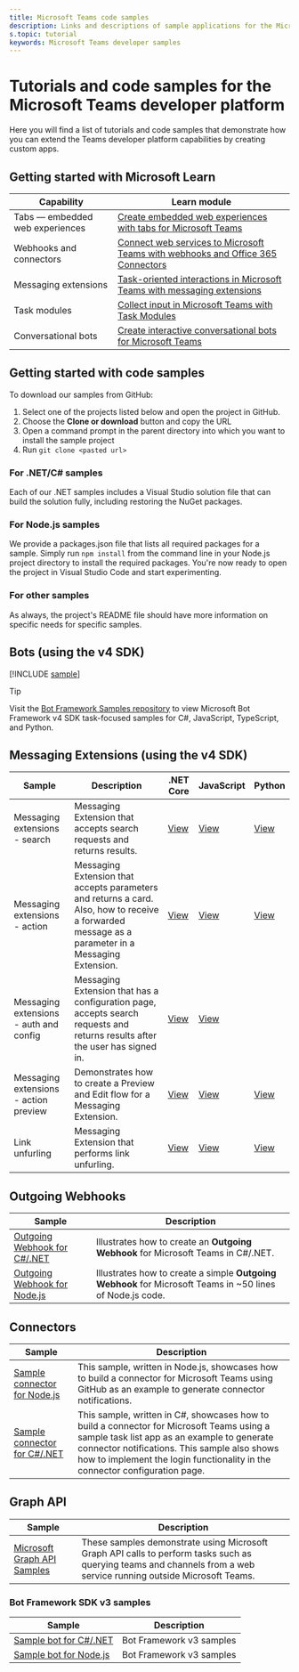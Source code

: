 ```yaml
---
title: Microsoft Teams code samples
description: Links and descriptions of sample applications for the Microsoft Teams developer platform
s.topic: tutorial
keywords: Microsoft Teams developer samples
---
```

# Tutorials and code samples for the Microsoft Teams developer platform

Here you will find a list of tutorials and code samples that demonstrate how you can extend the Teams developer platform capabilities by creating custom apps.

## Getting started with Microsoft Learn

| Capability| Learn module|
|--------|-------------|
| Tabs  — embedded web experiences  |  [Create embedded web experiences with tabs for Microsoft Teams](https://docs.microsoft.com/learn/modules/embedded-web-experiences/) |
| Webhooks and connectors  |  [Connect web services to Microsoft Teams with webhooks and Office 365 Connectors](https://docs.microsoft.com/learn/modules/msteams-webhooks-connectors/) |
|Messaging extensions  | [Task-oriented interactions in Microsoft Teams with messaging extensions](https://docs.microsoft.com/learn/modules/msteams-messaging-extensions/)  |
| Task modules |  [Collect input in Microsoft Teams with Task Modules](https://docs.microsoft.com/learn/modules/msteams-task-modules/) |
| Conversational bots  | [Create interactive conversational bots for Microsoft Teams](https://docs.microsoft.com/learn/modules/msteams-conversation-bots/)  |

## Getting started with code samples

To download our samples from GitHub:

1. Select one of the projects listed below and open the project in GitHub.
2. Choose the **Clone or download** button and copy the URL
3. Open a command prompt in the parent directory into which you want to install the sample project
4. Run `git clone <pasted url>`

### For .NET/C# samples

Each of our .NET samples includes a Visual Studio solution file that can build the solution fully, including restoring the NuGet packages.

### For Node.js samples

We provide a packages.json file that lists all required packages for a sample. Simply run `npm install` from the command line in your Node.js project directory to install the required packages. You're now ready to open the project in Visual Studio Code and start experimenting.

### For other samples

As always, the project's README file should have more information on specific needs for specific samples.

## Bots (using the v4 SDK)

[!INCLUDE [sample](~/includes/bots/teams-bot-samples.md)]

>[!TIP]
>Visit the [Bot Framework Samples repository](https://github.com/Microsoft/BotBuilder-Samples) to view Microsoft Bot Framework v4 SDK task-focused samples for C#, JavaScript, TypeScript, and Python.

## Messaging Extensions (using the v4 SDK)

| Sample | Description | .NET Core | JavaScript | Python|
|--------|------------- |---|---|----|
| Messaging extensions - search | Messaging Extension that accepts search requests and returns results. | [View](https://github.com/microsoft/BotBuilder-Samples/tree/main/samples/csharp_dotnetcore/50.teams-messaging-extensions-search) | [View](https://github.com/microsoft/BotBuilder-Samples/tree/main/samples/javascript_nodejs/50.teams-messaging-extensions-search) | [View](https://github.com/microsoft/BotBuilder-Samples/tree/main/samples/python/50.teams-messaging-extension-search) |
| Messaging extensions - action | Messaging Extension that accepts parameters and returns a card. Also, how to receive a forwarded message as a parameter in a Messaging Extension. | [View](https://github.com/microsoft/BotBuilder-Samples/tree/main/samples/csharp_dotnetcore/51.teams-messaging-extensions-action) | [View](https://github.com/microsoft/BotBuilder-Samples/tree/main/samples/javascript_nodejs/51.teams-messaging-extensions-action) | [View](https://github.com/microsoft/BotBuilder-Samples/tree/main/samples/python/51.teams-messaging-extensions-action) |
| Messaging extensions - auth and config | Messaging Extension that has a configuration page, accepts search requests and returns results after the user has signed in. | [View](https://github.com/microsoft/BotBuilder-Samples/tree/main/samples/csharp_dotnetcore/52.teams-messaging-extensions-search-auth-config) | [View](https://github.com/microsoft/BotBuilder-Samples/tree/main/samples/javascript_nodejs/52.teams-messaging-extensions-search-auth-config) |
| Messaging extensions - action preview | Demonstrates how to create a Preview and Edit flow for a Messaging Extension. | [View](https://github.com/microsoft/BotBuilder-Samples/tree/main/samples/csharp_dotnetcore/53.teams-messaging-extensions-action-preview) | [View](https://github.com/microsoft/BotBuilder-Samples/tree/main/samples/javascript_nodejs/53.teams-messaging-extensions-action-preview) | [View](https://github.com/microsoft/BotBuilder-Samples/tree/main/samples/python/53.teams-messaging-extensions-action-preview) |
| Link unfurling | Messaging Extension that performs link unfurling. | [View](https://github.com/microsoft/BotBuilder-Samples/tree/main/samples/csharp_dotnetcore/55.teams-link-unfurling) | [View](https://github.com/microsoft/BotBuilder-Samples/tree/main/samples/javascript_nodejs/55.teams-link-unfurling) | [View](https://github.com/microsoft/BotBuilder-Samples/tree/main/samples/python/55.teams-link-unfurling) |


## Outgoing Webhooks

| Sample | Description
|--------|-------------
| [Outgoing Webhook for C#/.NET](https://github.com/OfficeDev/microsoft-teams-sample-outgoing-webhook) | Illustrates how to create an **Outgoing Webhook** for Microsoft Teams in C#/.NET.
| [Outgoing Webhook for Node.js](https://github.com/OfficeDev/msteams-samples-outgoing-webhook-nodejs) | Illustrates how to create a simple **Outgoing Webhook** for Microsoft Teams in ~50 lines of Node.js code.

## Connectors

| Sample | Description
|--------|-------------
| [Sample connector for Node.js](https://github.com/OfficeDev/microsoft-teams-sample-connector-nodejs) | This sample, written in Node.js, showcases how to build a connector for Microsoft Teams using GitHub as an example to generate connector notifications.
| [Sample connector for C#/.NET](https://github.com/OfficeDev/microsoft-teams-sample-connector-csharp) | This sample, written in C#, showcases how to build a connector for Microsoft Teams using a sample task list app as an example to generate connector notifications. This sample also shows how to implement the login functionality in the connector configuration page. 

## Graph API

| Sample | Description
|--------|-------------
| [Microsoft Graph API Samples](https://github.com/OfficeDev/microsoft-teams-sample-graph) | These samples demonstrate using Microsoft Graph API calls to perform tasks such as querying teams and channels from a web service running outside Microsoft Teams.

### Bot Framework SDK v3 samples

| Sample | Description |
|--------|------------- |
| [Sample bot for C#/.NET](https://github.com/OfficeDev/BotBuilder-MicrosoftTeams/tree/master/CSharp/Samples/Microsoft.Bot.Connector.Teams.SampleBot) | Bot Framework v3 samples|
| [Sample bot for Node.js](https://github.com/OfficeDev/BotBuilder-MicrosoftTeams/tree/master/Node/samples) | Bot Framework v3 samples |
